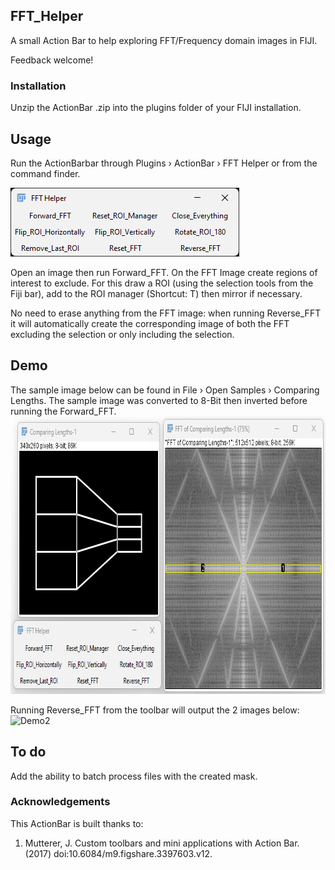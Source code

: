 ## FFT_Helper
 A small Action Bar to help exploring FFT/Frequency domain images in FIJI.
 
 Feedback welcome!
 
### Installation
 Unzip the ActionBar .zip into the plugins folder of your FIJI installation.
 
## Usage
Run the ActionBarbar through Plugins › ActionBar › FFT Helper or from the command finder.

<img src="https://github.com/LiorPytowski/FFT_Helper/blob/main/ActionBar_snapshot.png" alt="ActionBar_snapshot" width="366" height="110">

Open an image then run Forward_FFT. 
On the FFT Image create regions of interest to exclude. For this draw a ROI (using the selection tools from the Fiji bar), add to the ROI manager (Shortcut: T) then mirror if necessary.

No need to erase anything from the FFT image: when running Reverse_FFT it will automatically create the corresponding image of both the FFT excluding the selection or only including the selection.

## Demo
The sample image below can be found in File › Open Samples › Comparing Lengths. The sample image was converted to 8-Bit then inverted before running the Forward_FFT.
<img src="https://github.com/LiorPytowski/FFT_Helper/blob/main/Demo_Input.png" alt="Demo1" width="774" height="444">

Running Reverse_FFT from the toolbar will output the 2 images below:
<img src="https://github.com/LiorPytowski/FFT_Helper/blob/main/Demo_Outputs.pn?" alt="Demo2" width="713" height="319">

## To do
Add the ability to batch process files with the created mask.

### Acknowledgements
This ActionBar is built thanks to: 

1. Mutterer, J. Custom toolbars and mini applications with Action Bar. (2017) doi:10.6084/m9.figshare.3397603.v12.